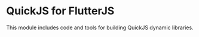 # QuickJS for FlutterJS

This module includes code and tools for building QuickJS dynamic libraries.